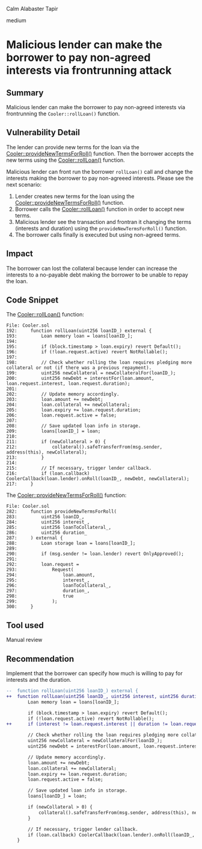 Calm Alabaster Tapir

medium

# Malicious lender can make the borrower to pay non-agreed interests via frontrunning attack
## Summary

Malicious lender can make the borrower to pay non-agreed interests via frontrunning the `Cooler::rollLoan()` function.

## Vulnerability Detail

The lender can provide new terms for the loan via the [Cooler::provideNewTermsForRoll()](https://github.com/sherlock-audit/2023-08-cooler/blob/main/Cooler/src/Cooler.sol#L282C14-L282C36) function. Then the borrower accepts the new terms using the [Cooler::rollLoan()](https://github.com/sherlock-audit/2023-08-cooler/blob/main/Cooler/src/Cooler.sol#L192C14-L192C22) function.

Malicious lender can front run the borrower `rollLoan()` call and change the interests making the borrower to pay non-agreeed interests. Please see the next scenario:

1. Lender creates new terms for the loan using the [Cooler::provideNewTermsForRoll()](https://github.com/sherlock-audit/2023-08-cooler/blob/main/Cooler/src/Cooler.sol#L282C14-L282C36) function. 
2. Borrower calls the [Cooler::rollLoan()](https://github.com/sherlock-audit/2023-08-cooler/blob/main/Cooler/src/Cooler.sol#L192) function in order to accept new terms.
3. Malicious lender see the transaction and frontran it changing the terms (interests and duration) using the `provideNewTermsForRoll()` function.
4. The borrower calls finally is executed but using non-agreed terms.

## Impact

The borrower can lost the collateral because lender can increase the interests to a no-payable debt making the borrower to be unable to repay the loan.

## Code Snippet

The [Cooler::rollLoan()](https://github.com/sherlock-audit/2023-08-cooler/blob/main/Cooler/src/Cooler.sol#L192C14-L192C22) function:

```solidity
File: Cooler.sol
192:     function rollLoan(uint256 loanID_) external {
193:         Loan memory loan = loans[loanID_];
194: 
195:         if (block.timestamp > loan.expiry) revert Default();
196:         if (!loan.request.active) revert NotRollable();
197: 
198:         // Check whether rolling the loan requires pledging more collateral or not (if there was a previous repayment).
199:         uint256 newCollateral = newCollateralFor(loanID_);
200:         uint256 newDebt = interestFor(loan.amount, loan.request.interest, loan.request.duration);
201: 
202:         // Update memory accordingly.
203:         loan.amount += newDebt;
204:         loan.collateral += newCollateral;
205:         loan.expiry += loan.request.duration;
206:         loan.request.active = false;
207: 
208:         // Save updated loan info in storage.
209:         loans[loanID_] = loan;
210: 
211:         if (newCollateral > 0) {
212:             collateral().safeTransferFrom(msg.sender, address(this), newCollateral);
213:         }
214: 
215:         // If necessary, trigger lender callback.
216:         if (loan.callback) CoolerCallback(loan.lender).onRoll(loanID_, newDebt, newCollateral);
217:     }
```

The [Cooler::provideNewTermsForRoll()](https://github.com/sherlock-audit/2023-08-cooler/blob/main/Cooler/src/Cooler.sol#L282C14-L282C36) function:

```solidity
File: Cooler.sol
282:     function provideNewTermsForRoll(
283:         uint256 loanID_,
284:         uint256 interest_,
285:         uint256 loanToCollateral_,
286:         uint256 duration_
287:     ) external {
288:         Loan storage loan = loans[loanID_];
289: 
290:         if (msg.sender != loan.lender) revert OnlyApproved();
291: 
292:         loan.request =
293:             Request(
294:                 loan.amount,
295:                 interest_,
296:                 loanToCollateral_,
297:                 duration_,
298:                 true
299:             );
300:     }
```

## Tool used

Manual review

## Recommendation

Implement that the borrower can specify how much is willing to pay for interests and the duration.

```diff
--  function rollLoan(uint256 loanID_) external {
++  function rollLoan(uint256 loanID_, uint256 interest, uint256 duration) external {
        Loan memory loan = loans[loanID_];

        if (block.timestamp > loan.expiry) revert Default();
        if (!loan.request.active) revert NotRollable();
++      if (interest != loan.request.interest || duration != loan.request.duration) revert();

        // Check whether rolling the loan requires pledging more collateral or not (if there was a previous repayment).
        uint256 newCollateral = newCollateralFor(loanID_);
        uint256 newDebt = interestFor(loan.amount, loan.request.interest, loan.request.duration);

        // Update memory accordingly.
        loan.amount += newDebt;
        loan.collateral += newCollateral;
        loan.expiry += loan.request.duration;
        loan.request.active = false;

        // Save updated loan info in storage.
        loans[loanID_] = loan;

        if (newCollateral > 0) {
            collateral().safeTransferFrom(msg.sender, address(this), newCollateral);
        }

        // If necessary, trigger lender callback.
        if (loan.callback) CoolerCallback(loan.lender).onRoll(loanID_, newDebt, newCollateral);
    }
```


